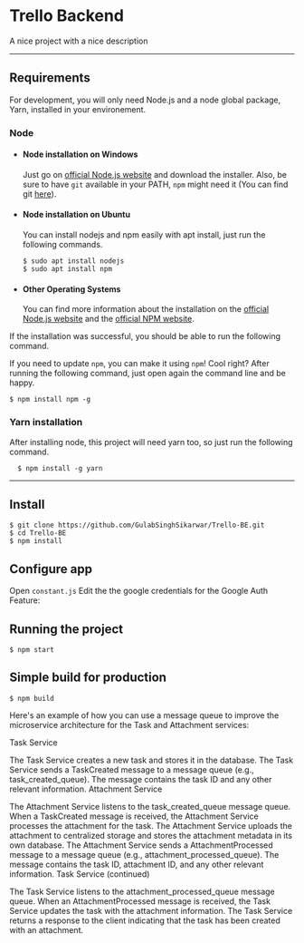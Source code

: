 # Trello Backend 

A nice project with a nice description

---
## Requirements

For development, you will only need Node.js and a node global package, Yarn, installed in your environement.

### Node
- #### Node installation on Windows

  Just go on [official Node.js website](https://nodejs.org/) and download the installer.
Also, be sure to have `git` available in your PATH, `npm` might need it (You can find git [here](https://git-scm.com/)).

- #### Node installation on Ubuntu

  You can install nodejs and npm easily with apt install, just run the following commands.

      $ sudo apt install nodejs
      $ sudo apt install npm

- #### Other Operating Systems
  You can find more information about the installation on the [official Node.js website](https://nodejs.org/) and the [official NPM website](https://npmjs.org/).

If the installation was successful, you should be able to run the following command.

    

If you need to update `npm`, you can make it using `npm`! Cool right? After running the following command, just open again the command line and be happy.

    $ npm install npm -g

###
### Yarn installation
  After installing node, this project will need yarn too, so just run the following command.

      $ npm install -g yarn

---

## Install

    $ git clone https://github.com/GulabSinghSikarwar/Trello-BE.git
    $ cd Trello-BE
    $ npm install

## Configure app

Open `constant.js` Edit the the google credentials  for the Google Auth Feature:

## Running the project

    $ npm start

## Simple build for production

    $ npm build
    
Here's an example of how you can use a message queue to improve the microservice architecture for the Task and Attachment services:

Task Service

The Task Service creates a new task and stores it in the database.
The Task Service sends a TaskCreated message to a message queue (e.g., task_created_queue).
The message contains the task ID and any other relevant information.
Attachment Service

The Attachment Service listens to the task_created_queue message queue.
When a TaskCreated message is received, the Attachment Service processes the attachment for the task.
The Attachment Service uploads the attachment to centralized storage and stores the attachment metadata in its own database.
The Attachment Service sends a AttachmentProcessed message to a message queue (e.g., attachment_processed_queue).
The message contains the task ID, attachment ID, and any other relevant information.
Task Service (continued)

The Task Service listens to the attachment_processed_queue message queue.
When an AttachmentProcessed message is received, the Task Service updates the task with the attachment information.
The Task Service returns a response to the client indicating that the task has been created with an attachment.
